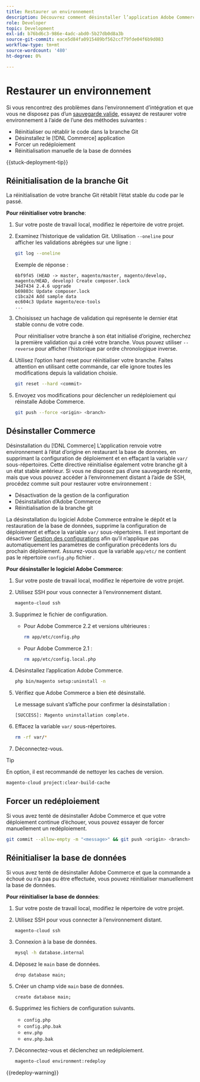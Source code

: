 ```yaml
---
title: Restaurer un environnement
description: Découvrez comment désinstaller l’application Adobe Commerce à partir d’un projet d’infrastructure cloud et restaurer un environnement à un état stable.
role: Developer
topic: Development
exl-id: b76bd6c3-986e-4adc-abd0-5b27db0d8a3b
source-git-commit: eace5d84fa0915489bf562ccf79fde04f6b9d083
workflow-type: tm+mt
source-wordcount: '480'
ht-degree: 0%

---
```


# Restaurer un environnement

Si vous rencontrez des problèmes dans l’environnement d’intégration et que vous ne disposez pas d’un [sauvegarde valide](../storage/snapshots.md), essayez de restaurer votre environnement à l’aide de l’une des méthodes suivantes :

- Réinitialiser ou rétablir le code dans la branche Git
- Désinstallez le [!DNL Commerce] application
- Forcer un redéploiement
- Réinitialisation manuelle de la base de données

{{stuck-deployment-tip}}

## Réinitialisation de la branche Git

La réinitialisation de votre branche Git rétablit l’état stable du code par le passé.

**Pour réinitialiser votre branche**:

1. Sur votre poste de travail local, modifiez le répertoire de votre projet.

1. Examinez l’historique de validation Git. Utilisation `--oneline` pour afficher les validations abrégées sur une ligne :

   ```bash
   git log --oneline
   ```

   Exemple de réponse :

   ```terminal
   6bf9f45 (HEAD -> master, magento/master, magento/develop, magento/HEAD, develop) Create composer.lock
   34d7434 2.4.6 upgrade
   b69803c Update composer.lock
   c1bca24 Add sample data
   ec604c3 Update magento/ece-tools
   ...
   ```

1. Choisissez un hachage de validation qui représente le dernier état stable connu de votre code.

   Pour réinitialiser votre branche à son état initialisé d’origine, recherchez la première validation qui a créé votre branche. Vous pouvez utiliser `--reverse` pour afficher l’historique par ordre chronologique inverse.

1. Utilisez l’option hard reset pour réinitialiser votre branche. Faites attention en utilisant cette commande, car elle ignore toutes les modifications depuis la validation choisie.

   ```bash
   git reset --hard <commit>
   ```

1. Envoyez vos modifications pour déclencher un redéploiement qui réinstalle Adobe Commerce.

   ```bash
   git push --force <origin> <branch>
   ```

## Désinstaller Commerce

Désinstallation du [!DNL Commerce] L’application renvoie votre environnement à l’état d’origine en restaurant la base de données, en supprimant la configuration de déploiement et en effaçant la variable `var/` sous-répertoires. Cette directive réinitialise également votre branche git à un état stable antérieur. Si vous ne disposez pas d’une sauvegarde récente, mais que vous pouvez accéder à l’environnement distant à l’aide de SSH, procédez comme suit pour restaurer votre environnement :

- Désactivation de la gestion de la configuration
- Désinstallation d’Adobe Commerce
- Réinitialisation de la branche git

La désinstallation du logiciel Adobe Commerce entraîne le dépôt et la restauration de la base de données, supprime la configuration de déploiement et efface la variable `var/` sous-répertoires. Il est important de désactiver [Gestion des configurations](../store/store-settings.md) afin qu’il n’applique pas automatiquement les paramètres de configuration précédents lors du prochain déploiement. Assurez-vous que la variable `app/etc/` ne contient pas le répertoire `config.php` fichier .

**Pour désinstaller le logiciel Adobe Commerce**:

1. Sur votre poste de travail local, modifiez le répertoire de votre projet.

1. Utilisez SSH pour vous connecter à l’environnement distant.

   ```bash
   magento-cloud ssh
   ```

1. Supprimez le fichier de configuration.
   - Pour Adobe Commerce 2.2 et versions ultérieures :

     ```bash
     rm app/etc/config.php
     ```

   - Pour Adobe Commerce 2.1 :

     ```bash
     rm app/etc/config.local.php
     ```

1. Désinstallez l’application Adobe Commerce.

   ```bash
   php bin/magento setup:uninstall -n
   ```

1. Vérifiez que Adobe Commerce a bien été désinstallé.

   Le message suivant s’affiche pour confirmer la désinstallation :

   ```terminal
   [SUCCESS]: Magento uninstallation complete.
   ```

1. Effacez la variable `var/` sous-répertoires.

   ```bash
   rm -rf var/*
   ```

1. Déconnectez-vous.

>[!TIP]
>
>En option, il est recommandé de nettoyer les caches de version.
>
>```bash
>magento-cloud project:clear-build-cache
>```

## Forcer un redéploiement

Si vous avez tenté de désinstaller Adobe Commerce et que votre déploiement continue d’échouer, vous pouvez essayer de forcer manuellement un redéploiement.

```bash
git commit --allow-empty -m "<message>" && git push <origin> <branch>
```

## Réinitialiser la base de données

Si vous avez tenté de désinstaller Adobe Commerce et que la commande a échoué ou n’a pas pu être effectuée, vous pouvez réinitialiser manuellement la base de données.

**Pour réinitialiser la base de données**:

1. Sur votre poste de travail local, modifiez le répertoire de votre projet.

1. Utilisez SSH pour vous connecter à l’environnement distant.

   ```bash
   magento-cloud ssh
   ```

1. Connexion à la base de données.

   ```bash
   mysql -h database.internal
   ```

1. Déposez le `main` base de données.

   ```shell
   drop database main;
   ```

1. Créer un champ vide `main` base de données.

   ```shell
   create database main;
   ```

1. Supprimez les fichiers de configuration suivants.

   - `config.php`
   - `config.php.bak`
   - `env.php`
   - `env.php.bak`

1. Déconnectez-vous et déclenchez un redéploiement.

   ```bash
   magento-cloud environment:redeploy
   ```

{{redeploy-warning}}

